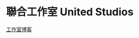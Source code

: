 # 聯合工作室 United Studios


[工作室博客](https://flowus.cn/lhgzs/share/cee3fc9b-a6f2-4482-a1e2-62118a0e1b29)
